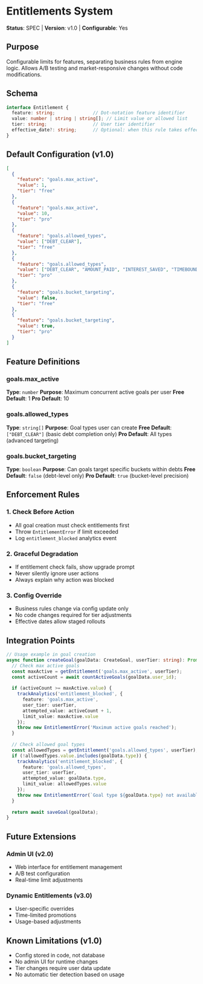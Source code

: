 # Entitlements System
**Status**: SPEC | **Version**: v1.0 | **Configurable**: Yes

## Purpose
Configurable limits for features, separating business rules from engine logic. Allows A/B testing and market-responsive changes without code modifications.

## Schema

```typescript
interface Entitlement {
  feature: string;              // Dot-notation feature identifier
  value: number | string | string[]; // Limit value or allowed list
  tier: string;                 // User tier identifier
  effective_date?: string;      // Optional: when this rule takes effect
}
```

## Default Configuration (v1.0)

```json
[
  { 
    "feature": "goals.max_active", 
    "value": 1, 
    "tier": "free" 
  },
  { 
    "feature": "goals.max_active", 
    "value": 10, 
    "tier": "pro" 
  },
  { 
    "feature": "goals.allowed_types", 
    "value": ["DEBT_CLEAR"], 
    "tier": "free" 
  },
  { 
    "feature": "goals.allowed_types", 
    "value": ["DEBT_CLEAR", "AMOUNT_PAID", "INTEREST_SAVED", "TIMEBOUND"], 
    "tier": "pro" 
  },
  { 
    "feature": "goals.bucket_targeting", 
    "value": false, 
    "tier": "free" 
  },
  { 
    "feature": "goals.bucket_targeting", 
    "value": true, 
    "tier": "pro" 
  }
]
```

## Feature Definitions

### goals.max_active
**Type**: `number`
**Purpose**: Maximum concurrent active goals per user
**Free Default**: 1
**Pro Default**: 10

### goals.allowed_types  
**Type**: `string[]`
**Purpose**: Goal types user can create
**Free Default**: `["DEBT_CLEAR"]` (basic debt completion only)
**Pro Default**: All types (advanced targeting)

### goals.bucket_targeting
**Type**: `boolean`
**Purpose**: Can goals target specific buckets within debts
**Free Default**: `false` (debt-level only)
**Pro Default**: `true` (bucket-level precision)

## Enforcement Rules

### 1. Check Before Action
- All goal creation must check entitlements first
- Throw `EntitlementError` if limit exceeded
- Log `entitlement_blocked` analytics event

### 2. Graceful Degradation
- If entitlement check fails, show upgrade prompt
- Never silently ignore user actions
- Always explain why action was blocked

### 3. Config Override
- Business rules change via config update only
- No code changes required for tier adjustments
- Effective dates allow staged rollouts

## Integration Points

```typescript
// Usage example in goal creation
async function createGoal(goalData: CreateGoal, userTier: string): Promise<Goal> {
  // Check max active goals
  const maxActive = getEntitlement('goals.max_active', userTier);
  const activeCount = await countActiveGoals(goalData.user_id);
  
  if (activeCount >= maxActive.value) {
    trackAnalytics('entitlement_blocked', {
      feature: 'goals.max_active',
      user_tier: userTier,
      attempted_value: activeCount + 1,
      limit_value: maxActive.value
    });
    throw new EntitlementError('Maximum active goals reached');
  }
  
  // Check allowed goal types
  const allowedTypes = getEntitlement('goals.allowed_types', userTier);
  if (!allowedTypes.value.includes(goalData.type)) {
    trackAnalytics('entitlement_blocked', {
      feature: 'goals.allowed_types',
      user_tier: userTier,
      attempted_value: goalData.type,
      limit_value: allowedTypes.value
    });
    throw new EntitlementError(`Goal type ${goalData.type} not available on ${userTier} tier`);
  }
  
  return await saveGoal(goalData);
}
```

## Future Extensions

### Admin UI (v2.0)
- Web interface for entitlement management
- A/B test configuration
- Real-time limit adjustments

### Dynamic Entitlements (v3.0)  
- User-specific overrides
- Time-limited promotions
- Usage-based adjustments

## Known Limitations (v1.0)
- Config stored in code, not database
- No admin UI for runtime changes
- Tier changes require user data update
- No automatic tier detection based on usage